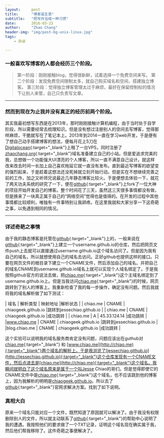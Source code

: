 ```yaml
---
layout:     post
title:      "博客诞生录"
subtitle:   "把写作当成一种习惯"
date:       2016-03-23
author:     "Zhao Chang"
header-img: "img/post-bg-unix-linux.jpg"
tags:
    - 杂谈

---
```


### 一般喜欢写博客的人都会经历三个阶段。

>第一阶段：刚刚接触blog，觉得很新鲜，试着选择一个免费空间来写。
>第二个阶段：发现免费空间限制太多，就自己购买域名和空间，搭建独立博客。
>第三阶段：觉得独立博客管理太过于麻烦，最好在保留控制权的情况下让别人来管，自己只负责写文章。

---

### 然而到现在为止我并没有真正的经历前两个阶段。


其实我最初想写东西是在2013年，那时刚刚接触计算机编程，由于当时处于自学阶段，所以需要经常去梳理知识。但是没有想过注册别人的空间去写博客，觉得那样麻烦，干脆就写在了笔记本上。2013年到2014一直在学习web开发，于是便有了想自己动手搭建博客的想法，便每月花上5刀在[Digitalocean](http://www.digitalocean.com){:target="_blank"}上租了一台VPS，同时注册了[zhaochang.org](http://zhaochang.org){:target="_blank"}域名准备建立自己的小站。但是爱追求完美的我，总想做一个功能强大UI漂亮的个人博客，所以一直不满意自己设计。就这样改来改去时间一长加上自己喜欢拖延它就一直没有发布。直到最近写博客的欲望变的强烈起来，于是趁着这想法还没死掉就立刻开始行动。但是实在不想继续完善之前的工作，加之又听师兄说最近几年静态博客比较火。于是便想去体验一下，就花了两天功夫系统的研究了一下，便在[github](https://github.com/chiaogeek){:target="_blank"}上fork了一位大神的项目开始开发自己的博客。整个时间花了三天，虽然这三天很多事情都没有做，但是换来了一块真正属于自己的“网络空间”觉得也是值得的。在开发的过程中其他事情都比较顺利，唯独有一件事特别让我卵疼。在这里我就和大家分享一下这奇葩之事，以免遇到相同的情况。


---

### 详述奇葩之事情

由于我的静态博客是托管在[github](https://github.com/chiaogeek){:target="_blank"}上的，一般来说在[github](https://github.com/chiaogeek){:target="_blank"}上建立一个username.github.io的仓库，然后把网页文件push上去就可以直接通过username.github.io这个域名访问了。但是因为我有自己的域名，所以就想使用自己的域名去访问。正好github也提供这样的接口。只要在网页文件的根目录下建立一个CNAME文件，然后添加自己的域名。并把自己的域名CNAME到username.github.io域名上就可以实现个人域名绑定了。于是我按照github官方的说法去做，把[chiao.me](http://chiao.me){:target="_blank"}这个主域名绑定到了username.github.io上。但是当我访问[chiao.me](http://chiao.me){:target="_blank"}的时候，网页跳转到了别人的博客上。我重新检查了我的每一步操作，确定没有问题。然后我就将我的域名解析做了如下测试：


| 域名           | 解析类型       | 映射地址				|解析状态		 |
| chiao.me      | CNAME 		 | chiaogeek.github.io   |跳转到jessechiao.github.io			|
| chiao.me      | CNAME          | chiaogeek.github.io   |成功跳转			|
| chiao.me      | A     		|  45.33.124.14 		 |成功跳转		|
|www.chiao.me   | CNAME			|	chiaogeek.github.io  |跳转到jessechiao.github.io			|
|blog.chiao.me	| CNAME			|	chiaogeek.github.io	 |成功跳转			|


这个实验可以说明我的域名服务商肯定没有问题，问题应该出在guthub对[chiao.me](http://chiao.me){:target="_blank"} 和 [www.chiao.me](http://chiao.me){:target="_blank"}两个域名的解析上。于是我浏览了[jessechiao.github.io](http://jessechiao.github.io){:target="_blank"}这个仓库发现有一个CNAME文件，然后点进去是[chiao.me](http://chiao.me){:target="_blank"}这个域名。我瞬间就明白了这个域名原来是属于一个叫Jesse Chiao的哥们。但是觉得即使它的CNAME文件中是[chiao.me](http://chiao.me){:target="_blank"}这个域名，也不应该跳到他的博客上，因为我解析的明明是[chiaogeek.github.io](http://chiaogeek.github.io)。所以去了[github](https://github.com/chiaogeek){:target="_blank"}官网求解决方案。找到了如下说明。

### 真相大白

原来一个域名只能对应一个文件，既然知道了原因就可以解决了。由于我没有权限删除别人的文件，所以就主动联系了[github](https://github.com/chiaogeek){:target="_blank"}的帮助中心说明了我的遭遇。我按照他们的要求做了一个TXT记录，证明这个域名现在确实属于我，然后他们帮我移除了。这件奇葩之事便解决了。

